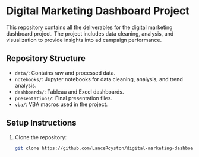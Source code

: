 # Digital Marketing Dashboard Project

This repository contains all the deliverables for the digital marketing dashboard project. The project includes data cleaning, analysis, and visualization to provide insights into ad campaign performance.

## Repository Structure

- `data/`: Contains raw and processed data.
- `notebooks/`: Jupyter notebooks for data cleaning, analysis, and trend analysis.
- `dashboards/`: Tableau and Excel dashboards.
- `presentations/`: Final presentation files.
- `vba/`: VBA macros used in the project.

## Setup Instructions

1. Clone the repository:
   ```bash
   git clone https://github.com/LanceRoyston/digital-marketing-dashboard.git
